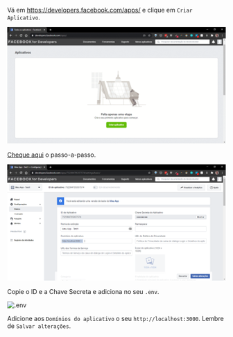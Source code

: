 Vá em https://developers.facebook.com/apps/ e clique em `Criar Aplicativo`.

![facebook-app](pictures/facebook-app.gif)

[Cheque aqui](pictures/) o passo-a-passo.

![tela do facebook app](pictures/10.PNG)

Copie o ID e a Chave Secreta e adiciona no seu `.env`.

![.env](pictures/.env.png)

Adicione aos `Domínios do aplicativo` o seu `http://localhost:3000`. Lembre de `Salvar alterações`.
